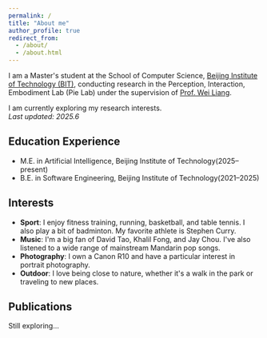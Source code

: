 ```yaml
---
permalink: /
title: "About me"
author_profile: true
redirect_from: 
  - /about/
  - /about.html
---
```


I am a Master's student at the School of Computer Science, [Beijing Institute of Technology (BIT)](https://www.bit.edu.cn/), conducting research in the Perception, Interaction, Embodiment Lab (Pie Lab) under the supervision of [Prof. Wei Liang](https://pie-lab.cn/).

I am currently exploring my research interests.  
*Last updated: 2025.6*

## Education Experience
* M.E. in Artificial Intelligence, Beijing Institute of Technology(2025–present)  
* B.E. in Software Engineering, Beijing Institute of Technology(2021–2025)

## Interests
* **Sport**: I enjoy fitness training, running, basketball, and table tennis. I also play a bit of badminton. My favorite athlete is Stephen Curry.  
* **Music**: I'm a big fan of David Tao, Khalil Fong, and Jay Chou. I've also listened to a wide range of mainstream Mandarin pop songs.  
* **Photography**: I own a Canon R10 and have a particular interest in portrait photography.  
* **Outdoor**: I love being close to nature, whether it's a walk in the park or traveling to new places.

## Publications
Still exploring...
